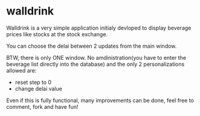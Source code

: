 # walldrink

Walldrink is a very simple application initialy devloped to display beverage prices like stocks at the stock exchange.

You can choose the delai between 2 updates from the main window.

BTW, there is only ONE window. No amdinistration(you have to enter the beverage list directly into the database) and the only 2 personalizations allowed are:

 * reset step to 0
 * change delai value

 
Even if this is fully functional, many improvements can be done, feel free to comment, fork and have fun!